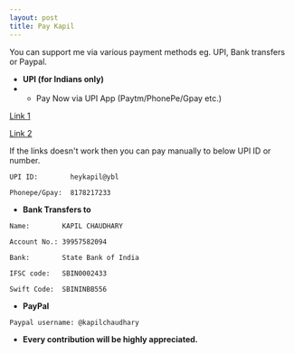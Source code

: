 ```yaml
---
layout: post
title: Pay Kapil
---
```


You can support me via various payment methods eg. UPI, Bank transfers or Paypal.

+ **UPI (for Indians only)**
 + + Pay Now via UPI App (Paytm/PhonePe/Gpay etc.)

<a href="upi://pay?pa=heykapil@ybl&amp;pn=Kapil Chaudhary &amp;cu=INR" class="upi-pay1">Link 1</a>

<a href="upi://pay?pa=kapilin@ibl&amp;pn=Kapil Chaudhary &amp;cu=INR" class="upi-pay1">Link 2</a>

If the links doesn't work then you can pay manually to below UPI ID or number.

```
UPI ID:        heykapil@ybl
```

```
Phonepe/Gpay:  8178217233
```


+ **Bank Transfers to**

```
Name:        KAPIL CHAUDHARY
```
```
Account No.: 39957582094
```
```
Bank:        State Bank of India
```
```
IFSC code:   SBIN0002433
```
```
Swift Code:  SBININBB556
```

+ **PayPal**

```
Paypal username: @kapilchaudhary
```



+ **Every contribution will be highly appreciated.**
